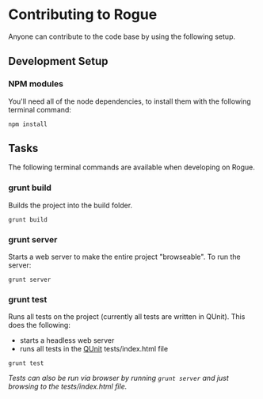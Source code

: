 # Contributing to Rogue

Anyone can contribute to the code base by using the following setup.

## Development Setup

### NPM modules

You'll need all of the node dependencies, to install them with the following terminal command:

```shell
npm install
```

## Tasks

The following terminal commands are available when developing on Rogue.

### grunt build

Builds the project into the build folder.

```shell
grunt build
```

### grunt server

Starts a web server to make the entire project "browseable".  To run the server:

```shell
grunt server
```

### grunt test

Runs all tests on the project (currently all tests are written in QUnit).  This does the following:
* starts a headless web server
* runs all tests in the [QUnit](http://qunitjs.com) tests/index.html file

```shell
grunt test
```

_Tests can also be run via browser by running `grunt server` and just browsing to the tests/index.html file._

